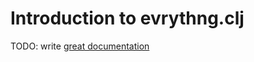 # Introduction to evrythng.clj

TODO: write [great documentation](http://jacobian.org/writing/great-documentation/what-to-write/)
